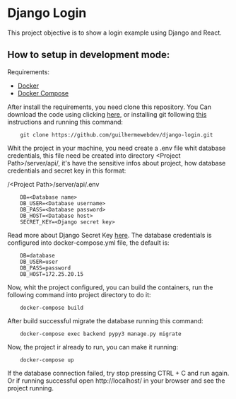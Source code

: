# Django Login
This project objective is to show a login example using Django and React.

## How to setup in development mode:
Requirements:  
- [Docker](https://docs.docker.com/get-docker/)
- [Docker Compose](https://docs.docker.com/compose/install/)

After install the requirements, you need clone this repository. You Can download the code using clicking [here](https://github.com/guilhermewebdev/django-login/archive/master.zip), or installing git following [this](https://git-scm.com/book/en/v2/Getting-Started-Installing-Git) instructions and running this command:   

```
    git clone https://github.com/guilhermewebdev/django-login.git
```

Whit the project in your machine, you need create a .env file whit database credentials, this file need be created into directory \<Project Path\>/server/api/, it's have the sensitive infos about project, how database credentials and secret key in this format:

/\<Project Path\>/server/api/.env
```
    DB=<Database name>
    DB_USER=<Database username>
    DB_PASS=<Database password>
    DB_HOST=<Database host>
    SECRET_KEY=<Django secret key>
```

Read more about Django Secret Key [here](https://docs.djangoproject.com/en/2.2/ref/settings/#std:setting-SECRET_KEY). The database credentials is configured into docker-compose.yml file, the default is:

```
    DB=database
    DB_USER=user
    DB_PASS=password
    DB_HOST=172.25.20.15
```
Now, whit the project configured, you can build the containers, run the following command into project directory to do it:

```
    docker-compose build
```

After build successful migrate the database running this command:

```
    docker-compose exec backend pypy3 manage.py migrate
```
Now, the project ir already to run, you can make it running:

```
    docker-compose up
```
If the database connection failed, try stop pressing CTRL + C and run again. Or if running successful open http://localhost/ in your browser and see the project running.